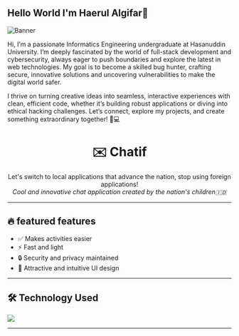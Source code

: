 ## Hello World I'm Haerul Algifar👋

![Banner](https://drive.google.com/uc?export=view&id=1EWPT4xC9stmatUT4vSzZ1Wg5qsQ4KoM0)

Hi, I’m a passionate Informatics Engineering undergraduate at Hasanuddin University. I’m deeply fascinated by the world of full-stack development and cybersecurity, always eager to push boundaries and explore the latest in web technologies. My goal is to become a skilled bug hunter, crafting secure, innovative solutions and uncovering vulnerabilities to make the digital world safer.

I thrive on turning creative ideas into seamless, interactive experiences with clean, efficient code, whether it’s building robust applications or diving into ethical hacking challenges. Let’s connect, explore my projects, and create something extraordinary together! 🚀💻

<h1 align="center">✉️ Chatif</h1>

<p align="center">
  Let's switch to local applications that advance the nation, stop using foreign applications!<br>
  <em>Cool and innovative chat application created by the nation's children🇮🇩</em>
</p>

---

## 🔥 featured features

- ✅ Makes activities easier
- ⚡ Fast and light
- 🔒 Security and privacy maintained
- 🎨 Attractive and intuitive UI design

---

## 🛠️ Technology Used

<img src="https://skillicons.dev/icons?i=cpp,swift,java&theme=dark" />


---
